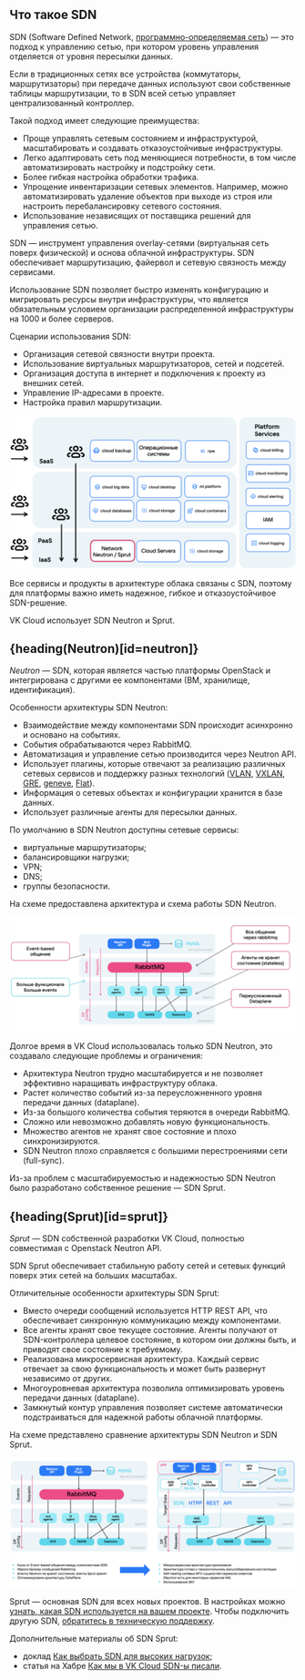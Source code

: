 ## Что такое SDN

SDN (Software Defined Network, [программно-определяемая сеть](https://ru.wikipedia.org/wiki/Программно-определяемая_сеть)) — это подход к управлению сетью, при котором уровень управления отделяется от уровня пересылки данных.

Если в традиционных сетях все устройства (коммутаторы, маршрутизаторы) при передаче данных используют свои собственные таблицы маршрутизации, то в SDN всей сетью управляет централизованный контроллер.

Такой подход имеет следующие преимущества:

- Проще управлять сетевым состоянием и инфраструктурой, масштабировать и создавать отказоустойчивые инфраструктуры.
- Легко адаптировать сеть под меняющиеся потребности, в том числе автоматизировать настройку и подстройку сети.
- Более гибкая настройка обработки трафика.
- Упрощение инвентаризации сетевых элементов. Например, можно автоматизировать удаление объектов при выходе из строя или настроить перебалансировку сетевого состояния.
- Использование независящих от поставщика решений для управления сетью.

SDN — инструмент управления overlay-сетями (виртуальная сеть поверх физической) и основа облачной инфраструктуры. SDN обеспечивает маршрутизацию, файервол и сетевую связность между сервисами.

Использование SDN позволяет быстро изменять конфигурацию и мигрировать ресурсы внутри инфраструктуры, что является обязательным условием организации распределенной инфраструктуры на 1000 и более серверов.

Сценарии использования SDN:

- Организация сетевой связности внутри проекта.
- Использование виртуальных маршрутизаторов, сетей и подсетей.
- Организация доступа в интернет и подключения к проекту из внешних сетей.
- Управление IP-адресами в проекте.
- Настройка правил маршрутизации.

![SDN в ахритектуре VK Cloud](./assets/img_sdn_basis.png)

Все сервисы и продукты в архитектуре облака связаны с SDN, поэтому для платформы важно иметь надежное, гибкое и отказоустойчивое SDN-решение.

VK Cloud использует SDN Neutron и Sprut.

## {heading(Neutron)[id=neutron]}

_Neutron_ — SDN, которая является частью платформы OpenStack и интегрирована с другими ее компонентами (ВМ, хранилище, идентификация).

Особенности архитектуры SDN Neutron:

- Взаимодействие между компонентами SDN происходит асинхронно и основано на событиях.
- События обрабатываются через RabbitMQ.
- Автоматизация и управление сетью производится через Neutron API.
- Использует плагины, которые отвечают за реализацию различных сетевых сервисов и поддержку разных технологий ([VLAN](https://ru.wikipedia.org/wiki/VLAN), [VXLAN](https://ru.wikipedia.org/wiki/Virtual_Extensible_LAN), [GRE](https://ru.wikipedia.org/wiki/GRE_(%D0%BF%D1%80%D0%BE%D1%82%D0%BE%D0%BA%D0%BE%D0%BB)), [geneve](https://www.protokols.ru/WP/wp-content/uploads/2020/11/rfc8926.pdf), [Flat](https://opg.optica.org/jocn/abstract.cfm?uri=jocn-9-3-b90)).
- Информация о сетевых объектах и конфигурации хранится в базе данных.
- Использует различные агенты для пересылки данных.

По умолчанию в SDN Neutron доступны сетевые сервисы:

- виртуальные маршрутизаторы;
- балансировщики нагрузки;
- VPN;
- DNS;
- группы безопасности.

На схеме предоставлена архитектура и схема работы SDN Neutron.

![Архитектура SDN Neutron](./assets/neutron_arch.png)

Долгое время в VK Cloud использовалась только SDN Neutron, это создавало следующие проблемы и ограничения:

- Архитектура Neutron трудно масштабируется и не позволяет эффективно наращивать инфраструктуру облака.
- Растет количество событий из-за переусложненного уровня передачи данных (dataplane).
- Из-за большого количества события теряются в очереди RabbitMQ.
- Сложно или невозможно добавлять новую функциональность.
- Множество агентов не хранят свое состояние и плохо синхронизируются.
- SDN Neutron плохо справляется с большими перестроениями сети (full-sync).

Из-за проблем с масштабируемостью и надежностью SDN Neutron было разработано собственное решение — SDN Sprut.

## {heading(Sprut)[id=sprut]}

_Sprut_ — SDN собственной разработки VK Cloud, полностью совместимая с Openstack Neutron API.

SDN Sprut обеспечивает стабильную работу сетей и сетевых функций поверх этих сетей на больших масштабах.

Отличительные особенности архитектуры SDN Sprut:

- Вместо очереди сообщений используется HTTP REST API, что обеспечивает синхронную коммуникацию между компонентами.
- Все агенты хранят свое текущее состояние. Агенты получают от SDN-контроллера целевое состояние, в котором они должны быть, и приводят свое состояние к требуемому.
- Реализована микросервисная архитектура. Каждый сервис отвечает за свою функциональность и может быть развернут независимо от других.
- Многоуровневая архитектура позволила оптимизировать уровень передачи данных (dataplane).
- Замкнутый контур управления позволяет системе автоматически подстраиваться для надежной работы облачной платформы.

На схеме представлено сравнение архитектуры SDN Neutron и SDN Sprut.

![Архитектура SDN Neutron и SDN Sprut](./assets/neutron_vs_sprut.png)

<info>

Sprut — основная SDN для всех новых проектов. В настройках можно [узнать, какая SDN используется на вашем проекте](ru/tools-for-using-services/account/service-management/project-settings/manage#sdn_view). Чтобы подключить другую SDN, [обратитесь в техническую поддержку](/ru/contacts).

</info>

Дополнительные материалы об SDN Sprut:
  
- доклад [Как выбрать SDN для высоких нагрузок](https://www.youtube.com/watch?v=iqSXRZ8b_bk);
- статья на Хабре [Как мы в VK Cloud SDN-ы писали](https://habr.com/ru/companies/vk/articles/763760/).
